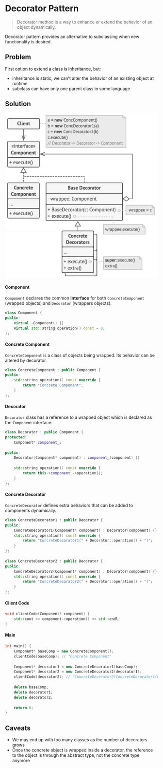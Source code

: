 # Decorator Pattern

> Decorator method is a way to enhance or extend the behavior of an object dynamically.

Decorator pattern provides an alternative to subclassing when new functionality is desired.

## Problem

First option to extend a class is inheritance, but:
+ inheritance is static, we can't alter the behavior of an existing object at runtime
+ subclass can have only one parent class in some language

## Solution

![Decorator Structure](../res/decorator-pattern-class-diagram.png)

#### Component

`Component` declares the common **interface** for both `ConcreteComponent` (wrapped objects) and `Decorator` (wrappers objects).

```c++
class Component {
public:
    virtual ~Component() {}
    virtual std::string operation() const = 0;
};
```

#### Concrete Component

`ConcreteComponent` is a class of objects being wrapped. Its behavior can be altered by decorator.

```c++
class ConcreteComponent : public Component {
public:
    std::string operation() const override {
        return "Concrete Component";
    }
};
```

#### Decorator

`Decorator` class has a reference to a wrapped object which is declared as the `Component` interface.

```c++
class Decorator : public Component {
protected:
    Component* component_;

public:
    Decorator(Component* component) : component_(component) {}

    std::string operation() const override {
        return this->component_->operation();
    }
};
```

#### Concrete Decorator

`ConcreteDecorator` defines extra behaviors that can be added to components dynamically.

```c++
class ConcreteDecorator1 : public Decorator {
public:
    ConcreteDecorator1(Component* component) : Decorator(component) {}
    std::string operation() const override {
        return "ConcreteDecorator1(" + Decorator::operation() + ")";
    }
};

class ConcreteDecorator2 : public Decorator {
public:
    ConcreteDecorator2(Component* component) : Decorator(component) {}
    std::string operation() const override {
        return "ConcreteDecorator2(" + Decorator::operation() + ")";
    }
};
```

#### Client Code

```c++
void clientCode(Component* component) {
    std::cout << component->operation() << std::endl;
}
```

#### Main

```c++
int main() {
    Component* baseComp = new ConcreteComponent();
    clientCode(baseComp); // "Concrete Component"

    Component* decorator1 = new ConcreteDecorator1(baseComp);
    Component* decorator2 = new ConcreteDecorator2(decorator1);
    clientCode(decorator2); // "ConcreteDecorator2(ConcreteDecorator1(Concrete Component))"

    delete baseComp;
    delete decorator1;
    delete decorator2;

    return 0;
}
```

## Caveats

+ We may end up with too many classes as the number of decorators grows
+ Once the concrete object is wrapped inside a decorator, the reference to the object is through the abstract type, not the concrete type anymore

